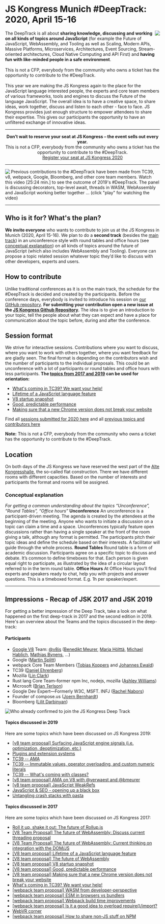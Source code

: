 # JS Kongress Munich #DeepTrack: 2020, April 15-16
[<img align="right" src="https://js-kongress.com/wp-content/uploads/2019/02/deeptrack-banner-300-300.jpg">](https://js-kongress.com/deep-track/)
The DeepTrack is all about **sharing knowledge, discussing and working on all kinds of topics around JavaScript** (for example the Future of JavaScript, WebAssembly, and Tooling as well as Scaling, Modern APIs, Massive Platforms, Microservices, Architectures, Event Sourcing, Stream-oriented architectures, Cloud Native Computing and API First) and **having fun with like-minded people in a safe environment**.
<br><br>
This is not a CFP, everybody from the community who owns a ticket has the opportunity to contribute to the #DeepTrack.
<br><br>
This year we are making the JS Kongress again to the place for the JavaScript language interested people, the experts and core team members of various frameworks, tools and engines to discuss the Future of the language JavaScript. The overall idea is to have a creative space, to share ideas, work together, discuss and listen to each other - face to face. JS Kongress provides just enough structure to empower attendees to share their expertise. This gives our participants the opportunity to have an unfiltered exchange of innovative ideas.


* * *

<p align="center">
<strong>Don’t wait to reserve your seat at JS Kongress – the event sells out every year.</strong><br>
  This is not a CFP, everybody from the community who owns a ticket has the opportunity to contribute to the #DeepTrack.<br>
<a href="https://ti.to/munich-dev-events/js-kongress-2020/?utm_source=deeptrackrepo&utm_medium=github&utm_campaign=deeptrackrepo" target="_blank">Register your seat at JS Kongress 2020</a>
</p>

* * *

[<img align="left" src="https://gallery.mailchimp.com/9c3420f6b5269855b07422fb5/images/7b1849b9-7296-4eae-b500-348715aa8b05.png">](https://youtu.be/1yPv0OQ5bhI)
Previous contributions to the #DeepTrack have been made from TC39, v8, webpack, Google, Bloomberg, and other core team members. Watch this video [25:24 min.] to see the outcome of 2019's #DeepTrack. The panel is discussing decorators, top-level await, threads in WASM, WebAssembly and JavaScript working better together ... (click "play" for watching the video)

* * *

## Who is it for? What's the plan?

**We invite everyone** who wants to contribute to join us at the JS Kongress in Munich (2020, April 15-16). We plan to do a **second track** (besides the [main track](https://js-kongress.com/speakers/)) in an unconference style with round tables and office hours (see [conceptual explanation](#conceptual-explanation)) on all kinds of topics around the future of JavaScript (which also includes WebAssembly and Tooling). Everyone can propose a topic related session whatever topic they’d like to discuss with other developers, experts and users.  

## How to contribute

Unlike traditional conferences as it is on the main track, the schedule for the #DeepTrack is decided and created by the participants. Before the conference days, everybody is invited to introduce his session on [our GitHub repository](https://github.com/JSKongress/JS-Kongress-Munich-In-Deep-Track/issues). **For submitting your contribution open a new issue at the [JS Kongress Github Repository](https://github.com/JSKongress/JS-Kongress-Munich-In-Deep-Track/issues).** The idea is to give an introduction to your topic, tell the people about what they can expect and have a place for communication about the topic before, during and after the conference.

## Session format

We strive for interactive sessions. Contributions where you want to discuss, where you want to work with others together, where you want feedback for are gladly seen. The final format is depending on the contributors wish and the number of participants to the individual proposals. This could be an unconference with a lot of participants or round tables and office hours with less participants. **The [topics from 2017 and 2019](https://github.com/JSKongress/JS-Kongress-Munich-Deep-Track/issues?q=is%3Aissue+is%3Aclosed) can be used for orientation:**

*   [What's coming in TC39? We want your help!](https://github.com/JSKongress/JS-Kongress-Munich-In-Deep-Track/issues/8)
*   [Lifetime of a JavaScript language feature](https://github.com/JSKongress/JS-Kongress-Munich-In-Deep-Track/issues/3)
*   [V8 startup snapshot](https://github.com/JSKongress/JS-Kongress-Munich-In-Deep-Track/issues/5)
*   [Good, predictable performance](https://github.com/JSKongress/JS-Kongress-Munich-In-Deep-Track/issues/6)
*   [Making sure that a new Chrome version does not break your website](https://github.com/JSKongress/JS-Kongress-Munich-In-Deep-Track/issues/7)

Find all [sessions submitted for 2020 here](https://github.com/JSKongress/JS-Kongress-Munich-Deep-Track/issues) and all [previous topics and contributors here](https://github.com/JSKongress/JS-Kongress-Munich-Deep-Track/issues?q=is%3Aissue+is%3Aclosed)

**Note:** This is not a CFP, everybody from the community who owns a ticket has the opportunity to contribute to the #DeepTrack.

## Location

On both days of the JS Kongress we have reserved the west part of the [Alte Kongresshalle](https://2017.js-kongress.de/venue/), the so-called flat construction. There we have different rooms with different capacities. Based on the number of interests and participants the format and rooms will be assigned.

### Conceptual explanation

_For getting a common understanding about the topics “Unconference”, “Round Tables”, “Office hours”_ **Unconference** <span style="font-weight: 400;">An unconference is a participant-driven meeting. The agenda is created by the attendees at the beginning of the meeting. Anyone who wants to initiate a discussion on a topic can claim a time and a space. Unconferences typically feature open discussions rather than having a single speaker at the front of the room giving a talk, although any format is permitted. The participants pitch their topic ideas and define the schedule based on their interests. A facilitator will guide through the whole process.</span> **Round Tables** Round table is a form of academic discussion. Participants agree on a specific topic to discuss and debate. It’s common to define timeboxes for that. Each person is given equal right to participate, as illustrated by the idea of a circular layout referred to in the term round table. **Office Hours** At Office Hours you’ll find experts and speakers ready to chat, help you with projects and answer questions. This is a timeboxed format. E.g. 1h per speaker/expert.

* * *

## Impressions - Recap of JSK 2017 and JSK 2019
For getting a better impression of the Deep Track, take a look on what happened on the first deep-track in 2017 and the second edition in 2019. Here's an overview about the Teams and the topics discussed in the deep-track:

#### Participants
*   [Google V8](https://developers.google.com/v8/) Team: [@v8js](https://twitter.com/v8js) ([Benedikt Meurer](https://twitter.com/bmeurer), [Marja Hölttä](https://twitter.com/marjakh), [Michael Hablich](https://twitter.com/MHablich), [Mathias Bynens](https://twitter.com/mathias), ...)
*   Google ([Martin Splitt](https://twitter.com/g33konaut))
*   webpack Core Team Members ([Tobias Koppers](https://twitter.com/wSokra) and [Johannes Ewald](https://twitter.com/Jhnnns))
*   TC39 ([Daniel Ehrenberg‏](https://twitter.com/littledan))
*   Mozilla ([Lin Clark](https://twitter.com/linclark))
*   Rust lang Core Team–former npm Inc, nodejs, mozilla ([Ashley Williams](https://twitter.com/ag_dubs))
*   Microsoft ([Brian Terlson](https://twitter.com/bterlson))
*   Google Dev Expert—Formerly W3C, MSFT. INFJ ([Rachel Nabors](https://twitter.com/rachelnabors))
*   Founder of compose.us ([Joern Bernhardt](https://twitter.com/NarigoDF))
*   Bloomberg ([Lilit Darbinyan](https://twitter.com/lilitdarbinyan))

![Who already confirmed to join the JS Kongress Deep Track](https://2017.js-kongress.de/wp-content/uploads/2017/10/Screen-Shot-2017-10-10-at-21.23.15.png)

#### Topics discussed in 2019
Here are some topics which have been discussed on JS Kongress 2019:

* [[v8 team proposal] Surfacing JavaScript engine signals (i.e. optimization, deoptimization, etc.)](https://github.com/JSKongress/JS-Kongress-Munich-In-Deep-Track/issues/26)
* [Plugins and extension systems](https://github.com/JSKongress/JS-Kongress-Munich-In-Deep-Track/issues/25)
* [TC39 -- AMA](https://github.com/JSKongress/JS-Kongress-Munich-In-Deep-Track/issues/24)
* [TC39 -- Immutable values, operator overloading, and custom numeric literals](https://github.com/JSKongress/JS-Kongress-Munich-In-Deep-Track/issues/23)
* [TC39 -- What's coming with classes?](https://github.com/JSKongress/JS-Kongress-Munich-In-Deep-Track/issues/22)
* [[v8 team proposal] AMA on V8 with @verwaest and @bmeurer](https://github.com/JSKongress/JS-Kongress-Munich-In-Deep-Track/issues/21)
* [[v8 team proposal] JavaScript WeakRefs](https://github.com/JSKongress/JS-Kongress-Munich-In-Deep-Track/issues/20)
* [JavaScript & SEO - opening up a black box](https://github.com/JSKongress/JS-Kongress-Munich-In-Deep-Track/issues/19)
* [Untangling crash stacks with pasta](https://github.com/JSKongress/JS-Kongress-Munich-In-Deep-Track/issues/18)

#### Topics discussed in 2017
Here are some topics which have been discussed on JS Kongress 2017:

* [Roll it up, shake it out: The future of Rollup.js](https://github.com/JSKongress/JS-Kongress-Munich-In-Deep-Track/issues/17)
* [[V8 Team Proposal] The future of WebAssembly: Discuss current threading proposal](https://github.com/JSKongress/JS-Kongress-Munich-In-Deep-Track/issues/1)
* [[V8 Team Proposal] The future of WebAssembly: Current thinking on integration with the DOM/JS](https://github.com/JSKongress/JS-Kongress-Munich-In-Deep-Track/issues/2)
* [[V8 team proposal] Lifetime of a JavaScript language feature](https://github.com/JSKongress/JS-Kongress-Munich-In-Deep-Track/issues/3)
* [[V8 team proposal] The future of WebAssembly](https://github.com/JSKongress/JS-Kongress-Munich-In-Deep-Track/issues/4)
* [[V8 team proposal] V8 startup snapshot](https://github.com/JSKongress/JS-Kongress-Munich-In-Deep-Track/issues/5)
* [[V8 team proposal] Good, predictable performance](https://github.com/JSKongress/JS-Kongress-Munich-In-Deep-Track/issues/6)
* [[V8 team proposal] Making sure that a new Chrome version does not break your website](https://github.com/JSKongress/JS-Kongress-Munich-In-Deep-Track/issues/7)
* [What's coming in TC39? We want your help!](https://github.com/JSKongress/JS-Kongress-Munich-In-Deep-Track/issues/8)
* [[webpack team proposal] WASM from developer-perspective](https://github.com/JSKongress/JS-Kongress-Munich-In-Deep-Track/issues/9)
* [[webpack team proposal] ESM in browsers vs bundlers](https://github.com/JSKongress/JS-Kongress-Munich-In-Deep-Track/issues/10)
* [[webpack team proposal] Webpack build time improvements](https://github.com/JSKongress/JS-Kongress-Munich-In-Deep-Track/issues/11)
* [[webpack team proposal] Is it a good idea to overload require()/import?](https://github.com/JSKongress/JS-Kongress-Munich-In-Deep-Track/issues/12)
* [WebVR corner](https://github.com/JSKongress/JS-Kongress-Munich-In-Deep-Track/issues/13)
* [[webpack team proposal] How to share non-JS stuff on NPM](https://github.com/JSKongress/JS-Kongress-Munich-In-Deep-Track/issues/14)

